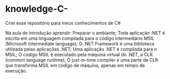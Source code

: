 # knowledge-C-
Criei esse repositório para meus conhecimentos de C#

Na aula de introdução aprendir:
Preparar o ambiante;
Toda aplicação .NET é escrita em uma linguagem compilada para o código intermediário MSIL (Microsoft intermediate language);
O .NET Framework é uma biblioteca utilizada pelas aplicações .NET;
Uma aplicação .NET é compilada para o MSIL;
O código MSIL é executado pela máquina virtual do .NET, a CLR (common language runtime);
O just-in-time compiler é uma parte da CLR que transforma MSIL em código de máquina, apenas em tempo de execução.
